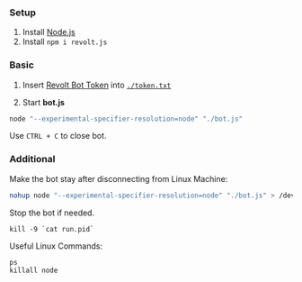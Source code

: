 ### Setup 
1. Install [Node.js](https://nodejs.org/en/download/current/)
2. Install `npm i revolt.js`
### Basic 
1. Insert [Revolt Bot Token](https://app.revolt.chat/settings/bots) into [`./token.txt`](./token.txt)

2. Start **bot.js**  
```bash
node "--experimental-specifier-resolution=node" "./bot.js"
```

Use `CTRL + C` to close bot. 


### Additional

Make the bot stay after disconnecting from Linux Machine:
```bash
nohup node "--experimental-specifier-resolution=node" "./bot.js" > /dev/null 2>&1 & echo $! > run.pid
```

Stop the bot if needed.
```
kill -9 `cat run.pid`
```

Useful Linux Commands:
```
ps
killall node
```
